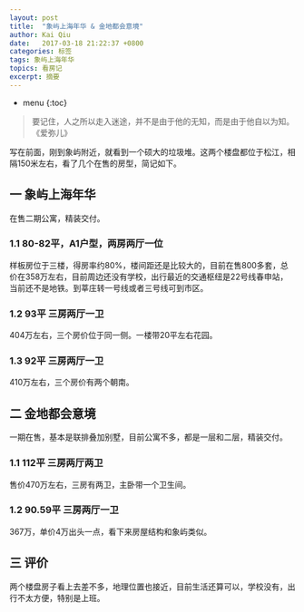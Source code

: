 ```yaml
---
layout: post
title:  "象屿上海年华 & 金地都会意境"
author: Kai Qiu
date:   2017-03-18 21:22:37 +0800
categories: 标签
tags: 象屿上海年华
topics: 看房记
excerpt: 摘要
---
```


* menu
{:toc}

> 要记住，人之所以走入迷途，并不是由于他的无知，而是由于他自以为知。 《爱弥儿》

写在前面，刚到象屿附近，就看到一个硕大的垃圾堆。这两个楼盘都位于松江，相隔150米左右，看了几个在售的房型，简记如下。

## 一 象屿上海年华

在售二期公寓，精装交付。

### 1.1 80-82平，A1户型，两房两厅一位

样板房位于三楼，得房率约80%，楼间距还是比较大的，目前在售800多套，总价在358万左右，目前周边还没有学校，出行最近的交通枢纽是22号线春申站，当前还不是地铁。到莘庄转一号线或者三号线可到市区。

### 1.2 93平 三房两厅一卫

404万左右，三个房价位于同一侧。一楼带20平左右花园。

### 1.3 92平 三房两厅一卫

410万左右，三个房价有两个朝南。

## 二 金地都会意境

一期在售，基本是联排叠加别墅，目前公寓不多，都是一层和二层，精装交付。

### 1.1 112平 三房两厅两卫

售价470万左右，三房有两卫，主卧带一个卫生间。

### 1.2 90.59平 三房两厅一卫

367万，单价4万出头一点，看下来房屋结构和象屿类似。

## 三 评价

两个楼盘房子看上去差不多，地理位置也接近，目前生活还算可以，学校没有，出行不太方便，特别是上班。
